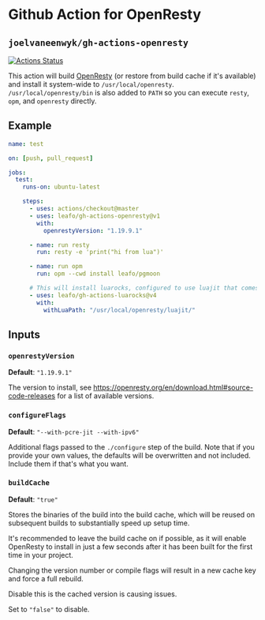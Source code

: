 # Github Action for OpenResty

## `joelvaneenwyk/gh-actions-openresty`

[![Actions Status](https://github.com/joelvaneenwyk/gh-actions-openresty/workflows/test/badge.svg)](https://github.com/leafo/gh-actions-openresty/actions)

This action will build [OpenResty](https://openresty.org/en/) (or restore from build cache if it's
available) and install it system-wide to `/usr/local/openresty`.
`/usr/local/openresty/bin` is also added to `PATH` so you can execute `resty`,
`opm`, and `openresty` directly.

## Example

```yml
name: test

on: [push, pull_request]

jobs:
  test:
    runs-on: ubuntu-latest

    steps:
      - uses: actions/checkout@master
      - uses: leafo/gh-actions-openresty@v1
        with:
          openrestyVersion: "1.19.9.1"

      - name: run resty
        run: resty -e 'print("hi from lua")'

      - name: run opm
        run: opm --cwd install leafo/pgmoon

      # This will install luarocks, configured to use luajit that comes with openresty
      - uses: leafo/gh-actions-luarocks@v4
        with:
          withLuaPath: "/usr/local/openresty/luajit/"
```

## Inputs

### `openrestyVersion`

**Default**: `"1.19.9.1"`

The version to install, see https://openresty.org/en/download.html#source-code-releases for a list of available versions.

### `configureFlags`

**Default**: `"--with-pcre-jit --with-ipv6"`

Additional flags passed to the `./configure` step of the build. Note that if
you provide your own values, the defaults will be overwritten and not included.
Include them if that's what you want.

### `buildCache`

**Default**: `"true"`

Stores the binaries of the build into the build cache, which will be reused on
subsequent builds to substantially speed up setup time.

It's recommended to leave the build cache on if possible, as it will enable
OpenResty to install in just a few seconds after it has been built for the
first time in your project.

Changing the version number or compile flags will result in a new cache key and
force a full rebuild.

Disable this is the cached version is causing issues.

Set to `"false"` to disable.
